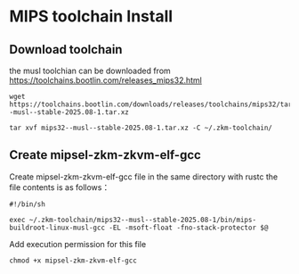 # MIPS toolchain Install

## Download toolchain
the musl toolchian can be downloaded from https://toolchains.bootlin.com/releases_mips32.html 
```
wget https://toolchains.bootlin.com/downloads/releases/toolchains/mips32/tarballs/mips32--musl--stable-2025.08-1.tar.xz

tar xvf mips32--musl--stable-2025.08-1.tar.xz -C ~/.zkm-toolchain/

```

## Create mipsel-zkm-zkvm-elf-gcc
Create mipsel-zkm-zkvm-elf-gcc file in the same directory with rustc
the file contents is as follows：
```
#!/bin/sh

exec ~/.zkm-toolchain/mips32--musl--stable-2025.08-1/bin/mips-buildroot-linux-musl-gcc -EL -msoft-float -fno-stack-protector $@
```
Add execution permission for this file
```
chmod +x mipsel-zkm-zkvm-elf-gcc
```
